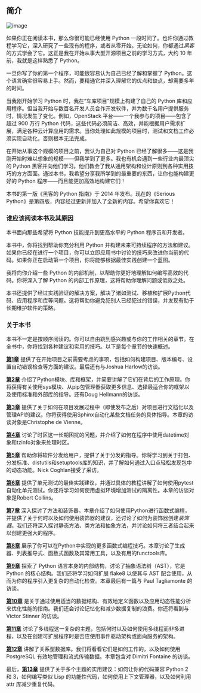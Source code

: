 ## **简介**

![image](../images/common01.jpg)

如果你正在阅读本书，那么你很可能已经使用 Python 一段时间了。也许你通过教程学习它，深入研究了一些现有的程序，或者从零开始。无论如何，你都通过*黑客*的方式学会了它。这正是我在开始从事大型开源项目之前的学习方式，大约 10 年前，我就是这样熟悉了 Python。

一旦你写了你的第一个程序，可能很容易认为自己已经了解和掌握了 Python。这个语言确实很容易上手。然而，要精通它并深入理解它的优点和缺点，却需要多年的时间。

当我刚开始学习 Python 时，我在“车库项目”规模上构建了自己的 Python 库和应用程序。但当我开始与数百名开发人员合作开发软件，并为数千名用户提供服务时，情况发生了变化。例如，OpenStack 平台——一个我参与的项目——包含了超过 900 万行 Python 代码，这些代码必须简洁、高效，并能根据用户需求扩展，满足各种云计算应用的需求。当你处理如此规模的项目时，测试和文档工作必须实现自动化，否则根本无法完成。

在开始从事这个规模的项目之前，我认为自己对 Python 已经了解很多——这是我刚开始时难以想象的规模——但我学到了更多。我也有机会遇到一些行业内最顶尖的 Python 黑客并向他们学习。他们教会了我从通用架构和设计原则到各种实用技巧的方方面面。通过本书，我希望分享我所学到的最重要的东西，让你也能构建更好的 Python 程序——而且能更加高效地构建它们！

本书的第一版《黑客的 Python 指南》于 2014 年发布。现在的《Serious Python》是第四版，内容经过更新并加入了全新的内容。希望你喜欢它！

### **谁应该阅读本书及其原因**

本书面向那些希望将 Python 技能提升到更高水平的 Python 程序员和开发者。

本书中，你将找到帮助你充分利用 Python 并构建未来可持续程序的方法和建议。如果你已经在进行一个项目，你可以立即应用书中讨论的技巧来改进你当前的代码。如果你正在启动第一个项目，你将能够根据最佳实践创建一个蓝图。

我将向你介绍一些 Python 的内部机制，以帮助你更好地理解如何编写高效的代码。你将深入了解 Python 的内部工作原理，这将帮助你理解问题或低效之处。

本书还提供了经过实践验证的解决方案，解决了诸如测试、移植和扩展Python代码、应用程序和库等问题。这将帮助你避免犯别人已经犯过的错误，并发现有助于长期维护软件的策略。

### **关于本书**

本书不一定是按顺序阅读的。你可以自由跳到感兴趣或与你的工作相关的章节。在全书中，你将找到各种建议和实用的技巧。以下是每个章节的快速概述。

**[第1章](ch01.xhtml#ch01)** 提供了在开始项目之前需要考虑的事项，包括如何构建项目、版本编号、设置自动错误检查等方面的建议。最后还有与Joshua Harlow的访谈。

**[第2章](ch02.xhtml#ch02)** 介绍了Python模块、库和框架，并简要讲解了它们在背后的工作原理。你将获得有关使用sys模块、从pip包管理器获取更多信息、选择最适合你的框架以及使用标准和外部库的指导。还有Doug Hellmann的访谈。

**[第3章](ch03.xhtml#ch03)** 提供了关于如何在项目发展过程中（即使发布之后）对项目进行文档化以及管理API的建议。你将获得使用Sphinx自动化某些文档任务的具体指导。本章的访谈对象是Christophe de Vienne。

**[第4章](ch04.xhtml#ch04)** 讨论了时区这一长期困扰的问题，并介绍了如何在程序中使用datetime对象和tzinfo对象来处理时区。

**[第5章](ch05.xhtml#ch05)** 帮助你将软件分发给用户，提供了关于分发的指导。你将学习到关于打包、分发标准、distutils和setuptools库的知识，并了解如何通过入口点轻松发现包中的动态功能。Nick Coghlan接受了采访。

**[第6章](ch06.xhtml#ch06)** 提供了单元测试的最佳实践建议，并通过具体的教程讲解了如何使用pytest自动化单元测试。你还将学习如何使用虚拟环境增加测试的隔离性。本章的访谈对象是Robert Collins。

**[第7章](ch07.xhtml#ch07)** 深入探讨了方法和装饰器。本章介绍了如何使用Python进行函数式编程，并提供了关于何时以及如何使用装饰器的建议，还讨论了如何为装饰器创建*装饰器*。我们还将深入探讨静态方法、类方法和抽象方法，并讨论如何将三者结合起来以创建更强大的程序。

**[第8章](ch08.xhtml#ch08)** 展示了你可以在Python中实现的更多函数式编程技巧。本章讨论了生成器、列表推导式、函数式函数及其常用工具，以及有用的functools库。

**[第9章](ch09.xhtml#ch09)** 探索了 Python 语言本身的内部结构，讨论了抽象语法树（AST），它是 Python 的核心结构。我们还将学习如何扩展 flake8 以使其与 AST 配合使用，从而为你的程序引入更复杂的自动化检查。本章最后有一篇与 Paul Tagliamonte 的访谈。

**[第10章](ch10.xhtml#ch10)** 是关于通过使用适当的数据结构、有效地定义函数以及应用动态性能分析来优化性能的指南。我们还会讨论记忆化和减少数据复制的浪费。你还将看到与 Victor Stinner 的访谈。

**[第11章](ch11.xhtml#ch11)** 讨论了多线程这一复杂的主题，包括何时以及如何使用多线程而非多进程，以及在创建可扩展程序时是否应使用事件驱动架构或面向服务的架构。

**[第12章](ch12.xhtml#ch12)** 讲解了关系型数据库。我们将看看它们是如何工作的，以及如何使用 PostgreSQL 有效地管理和流式传输数据。本章包含对 Dimitri Fontaine 的访谈。

最后，**[第13章](ch13.xhtml#ch13)** 提供了关于多个主题的实用建议：如何让你的代码兼容 Python 2 和 3，如何编写类似 Lisp 的功能性代码，如何使用上下文管理器，以及如何利用 attr 库减少重复代码。
